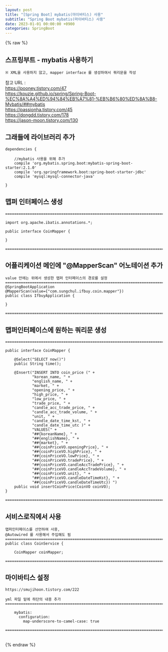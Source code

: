 ```yaml
---  
layout: post  
title: "[Spring Boot] mybatis(마이바티스) 사용"  
subtitle: "Spring Boot mybatis(마이바티스) 사용"  
date: 2023-01-01 00:00:00 +0900  
categories: SpringBoot  
---  
```

{% raw %}  
## 스프링부트 - mybatis 사용하기  
	※ XML을 사용하지 않고, mapper interface 를 생성하여서 쿼리문을 작성  
  
참고 URL :  
	https://pooney.tistory.com/47  
	https://kouzie.github.io/spring/Spring-Boot-%EC%8A%A4%ED%94%84%EB%A7%81-%EB%B6%80%ED%8A%B8-Mybatis/##mybatis  
	https://passionha.tistory.com/45  
	https://dongdd.tistory.com/178  
	https://jason-moon.tistory.com/130  
  
## 그래들에 라이브러리 추가  
  
	dependencies {  
  
		//mybatis 사용을 위해 추가  
		compile 'org.mybatis.spring.boot:mybatis-spring-boot-starter:2.1.0'  
		compile 'org.springframework.boot:spring-boot-starter-jdbc'  
		compile 'mysql:mysql-connector-java'  
  
	}  
  
## 맵퍼 인터페이스 생성  
  
	=================================================================================================================  
  
	import org.apache.ibatis.annotations.*;  
  
	public interface CoinMapper {  
  
	}  
  
	=================================================================================================================  
  
## 어플리케이션 메인에 "@MapperScan" 어노테이션 추가  
	value 안에는 위에서 생성한 맵퍼 인터페이스의 경로를 설정  
	=================================================================================================================  
	@SpringBootApplication  
	@MapperScan(value={"com.sungchul.ifbuy.coin.mapper"})  
	public class IfbuyApplication {  
  
	}  
  
	=================================================================================================================  
  
## 맵퍼인터페이스에 원하는 쿼리문 생성  
  
	=================================================================================================================  
  
	public interface CoinMapper {  
  
		@Select("SELECT now()")  
		public String time();  
  
		@Insert("INSERT INTO coin_price (" +  
				"korean_name, " +  
				"english_name, " +  
				"market, " +  
				"opening_price, " +  
				"high_price, " +  
				"low_price, " +  
				"trade_price, " +  
				"candle_acc_trade_price, " +  
				"candle_acc_trade_volume, " +  
				"unit, " +  
				"candle_date_time_kst, " +  
				"candle_date_time_utc )" +  
				"VALUES(" +  
				"##{koreanName}, " +  
				"##{englishName}, " +  
				"##{market}, " +  
				"##{coinPriceVO.openingPrice}, " +  
				"##{coinPriceVO.highPrice}, " +  
				"##{coinPriceVO.lowPrice}, " +  
				"##{coinPriceVO.tradePrice}, " +  
				"##{coinPriceVO.candleAccTradePrice}, " +  
				"##{coinPriceVO.candleAccTradeVolume}, " +  
				"##{coinPriceVO.unit}, " +  
				"##{coinPriceVO.candleDateTimeKst}, " +  
				"##{coinPriceVO.candleDateTimeUtc}) ")  
		public void insertCoinPrice(CoinVO coinVO);  
	}  
  
	=================================================================================================================  
  
## 서비스로직에서 사용  
  
	맵퍼인터페이스를 선언하여 사용,  
	@Autowired 를 사용해서 주입해도 됨  
	=================================================================================================================  
	public class CoinService {  
  
		CoinMapper coinMapper;  
  
	=================================================================================================================  
  
## 마이바티스 설정  
	https://smujihoon.tistory.com/222  
  
	yml 파일 밑에 하단의 내용 추가  
	=================================================================================================================  
  
		mybatis:  
		  configuration:  
			map-underscore-to-camel-case: true  
  
	=================================================================================================================  
  
       
{% endraw %}